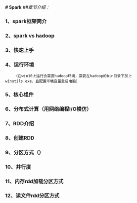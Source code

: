 **# Spark**
_##章节介绍：_
### 1、spark框架简介
### 2、spark vs hadoop
### 3、快速上手
### 4、运行环境
        （在win10上运行会需要hadoop环境，需要在hadoop的bin目录下加上winutils.exe，且配置环境变量重启电脑）
### 5、核心组件
### 6、分布式计算（用网络编程I/O模仿）
### 7、RDD介绍
### 8、创建RDD
### 9、分区方式（）
### 10、并行度
### 11、内存rdd加载分区方式
### 12、读文件rdd分区方式
 

